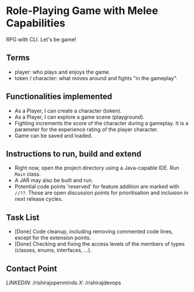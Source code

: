 # Role-Playing Game with Melee Capabilities
RPG with CLI. Let's be game!

## Terms
- player: who plays and enjoys the game.
- token / character: what moves around and fights "in the gameplay".

## Functionalities implemented
- As a Player, I can create a character (token).
- As a Player, I can explore a game scene (playground).
- Fighting increments the score of the character during a gameplay. It is a parameter for the experience rating of the player character.
- Game can be saved and loaded.

## Instructions to run, build and extend
- Right now, open the project directory using a Java-capable IDE. Run `Main` class.
- A JAR may also be built and run.
- Potential code points 'reserved' for feature addition are marked with `//??`. Those are open discussion points for prioritisation and inclusion in next release cycles.

## Task List
- [Done] Code cleanup, including removing commented code lines, except for the extension points.
- [Done] Checking and fixing the access levels of the members of types (classes, enums, interfaces, ...).

## Contact Point
_LINKEDIN:_ /rishirajopenminds
_X:_ /rishirajdevops
